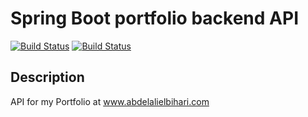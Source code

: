 # Spring Boot portfolio backend API

[![Build Status](https://github.com/Abdelali-Elbihari/portfolio-backend-spring-boot/actions/workflows/ci-cd-fly.io.yml/badge.svg)](https://github.com/Abdelali-Elbihari/portfolio-backend-spring-boot/actions)
[![Build Status](https://github.com/Abdelali-Elbihari/portfolio-backend-spring-boot/actions/workflows/ci-cd-render.yml/badge.svg)](https://github.com/Abdelali-Elbihari/portfolio-backend-spring-boot/actions)

## Description

API for my Portfolio at www.abdelalielbihari.com

